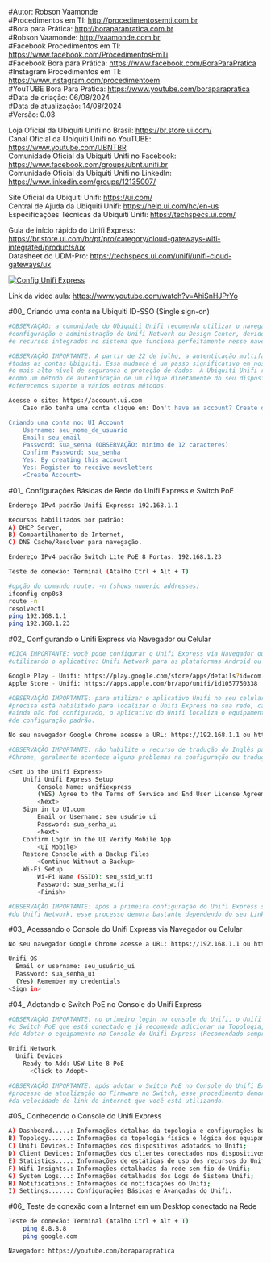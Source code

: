 #Autor: Robson Vaamonde<br>
#Procedimentos em TI: http://procedimentosemti.com.br<br>
#Bora para Prática: http://boraparapratica.com.br<br>
#Robson Vaamonde: http://vaamonde.com.br<br>
#Facebook Procedimentos em TI: https://www.facebook.com/ProcedimentosEmTi<br>
#Facebook Bora para Prática: https://www.facebook.com/BoraParaPratica<br>
#Instagram Procedimentos em TI: https://www.instagram.com/procedimentoem<br>
#YouTUBE Bora Para Prática: https://www.youtube.com/boraparapratica<br>
#Data de criação: 06/08/2024<br>
#Data de atualização: 14/08/2024<br>
#Versão: 0.03

Loja Oficial da Ubiquiti Unifi no Brasil: https://br.store.ui.com/<br>
Canal Oficial da Ubiquiti Unifi no YouTUBE: https://www.youtube.com/UBNTBR<br>
Comunidade Oficial da Ubiquiti Unifi no Facebook: https://www.facebook.com/groups/ubnt.unifi.br<br>
Comunidade Oficial da Ubiquiti Unifi no LinkedIn: https://www.linkedin.com/groups/12135007/

Site Oficial da Ubiquiti Unifi: https://ui.com/<br>
Central de Ajuda da Ubiquiti Unifi: https://help.ui.com/hc/en-us<br>
Especificações Técnicas da Ubiquiti Unifi: https://techspecs.ui.com/

Guia de início rápido do Unifi Express: https://br.store.ui.com/br/pt/pro/category/cloud-gateways-wifi-integrated/products/ux<br>
Datasheet do UDM-Pro: https://techspecs.ui.com/unifi/unifi-cloud-gateways/ux

[![Config Unifi Express](http://img.youtube.com/vi/AhiSnHJPrYo/0.jpg)](https://www.youtube.com/watch?v=AhiSnHJPrYo "Config Unifi Express")

Link da vídeo aula: https://www.youtube.com/watch?v=AhiSnHJPrYo

#00_ Criando uma conta na Ubiquiti ID-SSO (Single sign-on)<br>
```bash
#OBSERVAÇÃO: a comunidade do Ubiquiti Unifi recomenda utilizar o navegador Google Chrome para a 
#configuração e administração do Unifi Network ou Design Center, devido a compatibilidade do Java 
#e recursos integrados no sistema que funciona perfeitamente nesse navegador.

#OBSERVAÇÃO IMPORTANTE: A partir de 22 de julho, a autenticação multifator será obrigatória para 
#todas as contas Ubiquiti. Essa mudança é um passo significativo em nosso compromisso de garantir 
#o mais alto nível de segurança e proteção de dados. A Ubiquiti Unifi recomenda usar o UI Verify
#como um método de autenticação de um clique diretamente do seu dispositivo móvel, mas também 
#oferecemos suporte a vários outros métodos.

Acesse o site: https://account.ui.com
	Caso não tenha uma conta clique em: Don't have an account? Create one.

Criando uma conta no: UI Account
	Username: seu_nome_de_usuario
	Email: seu_email
	Password: sua_senha (OBSERVAÇÃO: mínimo de 12 caracteres)
	Confirm Password: sua_senha
	Yes: By creating this account
	Yes: Register to receive newsletters
	<Create Account>
```

#01_ Configurações Básicas de Rede do Unifi Express e Switch PoE<br>
```bash
Endereço IPv4 padrão Unifi Express: 192.168.1.1

Recursos habilitados por padrão: 
A) DHCP Server, 
B) Compartilhamento de Internet,
C) DNS Cache/Resolver para navegação.

Endereço IPv4 padrão Switch Lite PoE 8 Portas: 192.168.1.23

Teste de conexão: Terminal (Atalho Ctrl + Alt + T)

#opção do comando route: -n (shows numeric addresses)
ifconfig enp0s3
route -n
resolvectl
ping 192.168.1.1
ping 192.168.1.23
```

#02_ Configurando o Unifi Express via Navegador ou Celular<br>
```bash
#DICA IMPORTANTE: você pode configurar o Unifi Express via Navegador ou Celular, nesse caso
#utilizando o aplicativo: Unifi Network para as plataformas Android ou Apple

Google Play - Unifi: https://play.google.com/store/apps/details?id=com.ubnt.easyunifi&hl=pt_BR&gl=US
Apple Store - Unifi: https://apps.apple.com/br/app/unifi/id1057750338

#OBSERVAÇÃO IMPORTANTE: para utilizar o aplicativo Unifi no seu celular o recurso de Bluetooth
#precisa está habilitado para localizar o Unifi Express na sua rede, caso o seu Unifi Express
#ainda não foi configurado, o aplicativo do Unifi localiza o equipamento e já começa o processo 
#de configuração padrão.

No seu navegador Google Chrome acesse a URL: https://192.168.1.1 ou https://unifi

#OBSERVAÇÃO IMPORTANTE: não habilite o recurso de tradução do Inglês para o Português do Google
#Chrome, geralmente acontece alguns problemas na configuração ou tradução do termo técnico.

<Set Up the Unifi Express>
	Unifi Unifi Express Setup
		Console Name: unifiexpress
		(YES) Agree to the Terms of Service and End User License Agreement
		<Next>
	Sign in to UI.com
		Email or Username: seu_usuário_ui
		Password: sua_senha_ui
		<Next>
	Confirm Login in the UI Verify Mobile App
		<UI Mobile>
	Restore Console with a Backup Files
		<Continue Without a Backup>
	Wi-Fi Setup
		Wi-Fi Name (SSID): seu_ssid_wifi
		Password: sua_senha_wifi
		<Finish>

#OBSERVAÇÃO IMPORTANTE: após a primeira configuração do Unifi Express será feito o Update
#do Unifi Network, esse processo demora bastante dependendo do seu Link de Internet.
```

#03_ Acessando o Console do Unifi Express via Navegador ou Celular<br>
```bash
No seu navegador Google Chrome acesse a URL: https://192.168.1.1 ou https://unifi

Unifi OS
  Email or username: seu_usuário_ui
  Password: sua_senha_ui
  (Yes) Remember my credentials
<Sign in>
```

#04_ Adotando o Switch PoE no Console do Unifi Express<br>
```bash
#OBSERVAÇÃO IMPORTANTE: no primeiro login no console do Unifi, o Unifi Express já localiza
#o Switch PoE que está conectado e já recomenda adicionar na Topologia, fazendo o processo
#de Adotar o equipamento no Console do Unifi Express (Recomendado sempre)

Unifi Network
  Unifi Devices
    Ready to Add: USW-Lite-8-PoE
      <Click to Adopt>

#OBSERVAÇÃO IMPORTANTE: após adotar o Switch PoE no Console do Unifi Express é iniciado o 
#processo de atualização do Firmware no Switch, esse procedimento demora bastante dependendo
#da velocidade do link de internet que você está utilizando.
```

#05_ Conhecendo o Console do Unifi Express<br>
```bash
A) Dashboard.....: Informações detalhas da topologia e configurações básicas;
B) Topology......: Informações da topologia física e lógica dos equipamentos Unifi;
C) Unifi Devices.: Informações dos dispositivos adotados no Unifi;
D) Client Devices: Informações dos clientes conectados nos dispositivos Unifi;
E) Statistics....: Informações de estáticas de uso dos recursos do Unifi;
F) Wifi Insights.: Informações detalhadas da rede sem-fio do Unifi;
G) System Logs...: Informações detalhadas dos Logs do Sistema Unifi;
H) Notifications.: Informações de notificações do Unifi;
I) Settings......: Configurações Básicas e Avançadas do Unifi.
```

#06_ Teste de conexão com a Internet em um Desktop conectado na Rede<br>
```bash
Teste de conexão: Terminal (Atalho Ctrl + Alt + T)
	ping 8.8.8.8
	ping google.com

Navegador: https://youtube.com/boraparapratica
```